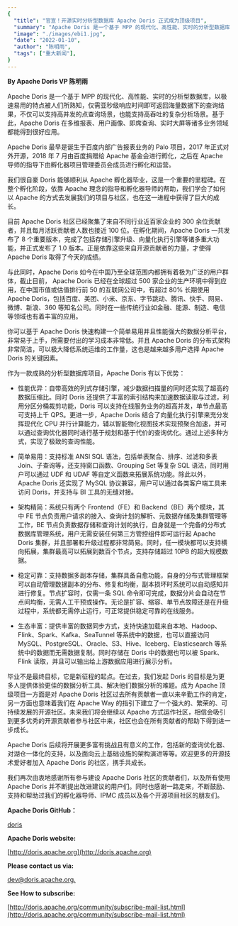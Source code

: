 ```yaml
---
{
  "title": "官宣！开源实时分析型数据库 Apache Doris 正式成为顶级项目",
  "summary": "Apache Doris 是一个基于 MPP 的现代化、高性能、实时的分析型数据库，以极速易用的特点被人们所熟知，仅需亚秒级响应时间即可返回海量数据下的查询结果，不仅可以支持高并发的点查询场景，也能支持高吞吐的复杂分析场景。基于此，Apache Doris 在多维报表、用户画像、即席查询、实时大屏等诸多业务领域都能得到很好应用。",
  "image": "./images/ebi1.jpg",
  "date": "2022-01-10",
  "author": "陈明雨",
  "tags": ["重大新闻"],
}
---
```


<!--
Licensed to the Apache Software Foundation (ASF) under one
or more contributor license agreements.  See the NOTICE file
distributed with this work for additional information
regarding copyright ownership.  The ASF licenses this file
to you under the Apache License, Version 2.0 (the
"License"); you may not use this file except in compliance
with the License.  You may obtain a copy of the License at

  http://www.apache.org/licenses/LICENSE-2.0

Unless required by applicable law or agreed to in writing,
software distributed under the License is distributed on an
"AS IS" BASIS, WITHOUT WARRANTIES OR CONDITIONS OF ANY
KIND, either express or implied.  See the License for the
specific language governing permissions and limitations
under the License.
-->

**By Apache Doris VP 陈明雨**

Apache Doris 是一个基于 MPP 的现代化、高性能、实时的分析型数据库，以极速易用的特点被人们所熟知，仅需亚秒级响应时间即可返回海量数据下的查询结果，不仅可以支持高并发的点查询场景，也能支持高吞吐的复杂分析场景。基于此，Apache Doris 在多维报表、用户画像、即席查询、实时大屏等诸多业务领域都能得到很好应用。

Apache Doris 最早是诞生于百度内部广告报表业务的 Palo 项目，2017 年正式对外开源，2018 年 7 月由百度捐赠给 Apache 基金会进行孵化，之后在 Apache 导师的指导下由孵化器项目管理委员会成员进行孵化和运营。

我们很自豪 Doris 能够顺利从 Apache 孵化器毕业，这是一个重要的里程碑。在整个孵化阶段，依靠 Apache 理念的指导和孵化器导师的帮助，我们学会了如何以 Apache 的方式去发展我们的项目与社区，也在这一进程中获得了巨大的成长。

目前 Apache Doris 社区已经聚集了来自不同行业近百家企业的 300 余位贡献者，并且每月活跃贡献者人数也接近 100 位。在孵化期间，Apache Doris 一共发布了 8 个重要版本，完成了包括存储引擎升级、向量化执行引擎等诸多重大功能，并正式发布了 1.0 版本。正是依靠这些来自开源贡献者的力量，才使得 Apache Doris 取得了今天的成绩。

与此同时，Apache Doris 如今在中国乃至全球范围内都拥有着极为广泛的用户群体，截止目前， Apache Doris 已经在全球超过 500 家企业的生产环境中得到应用，在中国市值或估值排行前 50 的互联网公司中，有超过 80% 长期使用 Apache Doris，包括百度、美团、小米、京东、字节跳动、腾讯、快手、网易、微博、新浪、360 等知名公司。同时在一些传统行业如金融、能源、制造、电信等领域也有着丰富的应用。

你可以基于 Apache Doris 快速构建一个简单易用并且性能强大的数据分析平台，非常易于上手，所需要付出的学习成本非常低。并且 Apache Doris 的分布式架构非常简洁，可以极大降低系统运维的工作量，这也是越来越多用户选择 Apache Doris 的关键因素。

作为一款成熟的分析型数据库项目，Apache Doris 有以下优势：

- 性能优异：自带高效的列式存储引擎，减少数据扫描量的同时还实现了超高的数据压缩比。同时 Doris 还提供了丰富的索引结构来加速数据读取与过滤，利用分区分桶裁剪功能，Doris 可以支持在线服务业务的超高并发，单节点最高可支持上千 QPS。更进一步，Apache Doris 结合了向量化执行引擎来充分发挥现代化 CPU 并行计算能力，辅以智能物化视图技术实现预聚合加速，并可以通过查询优化器同时进行基于规划和基于代价的查询优化。通过上述多种方式，实现了极致的查询性能。

- 简单易用：支持标准 ANSI SQL 语法，包括单表聚合、排序、过滤和多表 Join、子查询等，还支持窗口函数、Grouping Set 等复杂 SQL 语法，同时用户可以通过 UDF 和 UDAF 等自定义函数来拓展系统功能。除此以外，Apache Doris 还实现了 MySQL 协议兼容，用户可以通过各类客户端工具来访问 Doris，并支持与 BI 工具的无缝对接。

- 架构精简：系统只有两个 Frontend（FE）和 Backend（BE）两个模块，其中 FE 节点负责用户请求的接入、查询计划的解析、元数据存储及集群管理等工作，BE 节点负责数据存储和查询计划的执行，自身就是一个完备的分布式数据库管理系统，用户无需安装任何第三方管控组件即可运行起 Apache Doris 集群，并且部署和升级过程都非常简易。同时，任一模块都可以支持横向拓展，集群最高可以拓展到数百个节点，支持存储超过 10PB 的超大规模数据。

- 稳定可靠：支持数据多副本存储，集群具备自愈功能，自身的分布式管理框架可以自动管理数据副本的分布、修复和均衡，副本损坏时系统可以自动感知并进行修复。节点扩容时，仅需一条 SQL 命令即可完成，数据分片会自动在节点间均衡，无需人工干预或操作。无论是扩容、缩容、单节点故障还是在升级过程中，系统都无需停止运行，可正常提供稳定可靠的在线服务。

- 生态丰富：提供丰富的数据同步方式，支持快速加载来自本地、Hadoop、Flink、Spark、Kafka、SeaTunnel 等系统中的数据，也可以直接访问 MySQL、PostgreSQL、Oracle、S3、Hive、Iceberg、Elasticsearch 等系统中的数据而无需数据复制。同时存储在 Doris 中的数据也可以被 Spark、Flink 读取，并且可以输出给上游数据应用进行展示分析。

毕业不是最终目标，它是新征程的起点。在过去，我们发起 Doris 的目标是为更多人提供体验更佳的数据分析工具、解决他们数据分析的难题。成为 Apache 顶级项目一方面是对 Apache Doris 社区过去所有贡献者一直以来辛勤工作的肯定，另一方面也意味着我们在 Apache Way 的指引下建立了一个强大的、繁荣的、可持续发展的开源社区。未来我们将会继续以 Apache 方式运作社区，相信会吸引到更多优秀的开源贡献者参与社区中来，社区也会在所有贡献者的帮助下得到进一步成长。

Apache Doris 后续将开展更多富有挑战且有意义的工作，包括新的查询优化器、对湖仓一体化的支持，以及面向云上基础设施的架构演进等等。欢迎更多的开源技术爱好者加入 Apache Doris 的社区，携手共成长。

我们再次由衷地感谢所有参与建设 Apache Doris 社区的贡献者们，以及所有使用 Apache Doris 并不断提出改进建议的用户们。同时也感谢一路走来，不断鼓励、支持和帮助过我们的孵化器导师、IPMC 成员以及各个开源项目社区的朋友们。

**Apache Doris GitHub：**

[doris](https://github.com/apache/doris)

**Apache Doris website:**

[http://doris.apache.org](http://doris.apache.org)

**Please contact us via:**

[dev@doris.apache.org.](dev@doris.apache.org.)

**See How to subscribe:**

[http://doris.apache.org/community/subscribe-mail-list.html](http://doris.apache.org/community/subscribe-mail-list.html)
